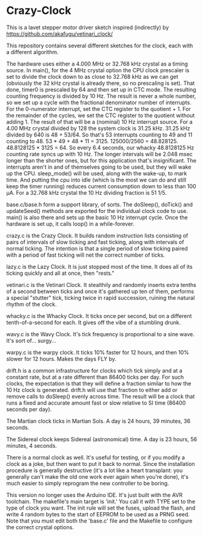 Crazy-Clock
===========

This is a lavet stepper motor driver sketch inspired (indirectly) by https://github.com/akafugu/vetinari_clock/

This repository contains several different sketches for the clock, each with a different algorithm.

The hardware uses either a 4.000 MHz or 32.768 kHz crystal as a timing source. In main(), for the 4 MHz crystal option the CPU clock prescaler is set to divide the clock down to as close to 32.768 kHz as we can get (obviously the 32 kHz crystal is already there, so no prescaling is set). That done, timer0 is prescaled by 64 and then set up in CTC mode. The resulting counting frequency is divided by 10 Hz. The result is never a whole number, so we set up a cycle with the fractional denominator number of interrupts. For the 0-numerator interrupt, set the CTC register to the quotient + 1. For the remainder of the cycles, we set the CTC register to the quotient without adding 1. The result of that will be a (nominal) 10 Hz interrupt source. For a 4.00 MHz crystal divided by 128 the system clock is 31.25 kHz. 31.25 kHz divided by 640 is 48 + 53/64. So that's 53 interrupts counting to 49 and 11 counting to 48. 53 * 49 + 48 * 11 = 3125. 125000/2560 = 48.828125. 48.8128125 * 3125 = 64. So every 6.4 seconds, our whacky 48.8128125 Hz counting rate syncs up with 10 Hz. The longer intervals will be 2.048 msec longer than the shorter ones, but for this application that's insignificant. The interrupts aren't in and of themselves going to be used, but they will wake up the CPU. sleep_mode() will be used, along with the wake-up, to mark time. And putting the cpu into idle (which is the most we can do and still keep the timer running) reduces current consumption down to less than 100 µA. For a 32.768 kHz crystal the 10 Hz dividing fraction is 51 1/5.

base.c/base.h form a support library, of sorts. The doSleep(), doTick() and updateSeed() methods are exported for the individual clock code to use. main() is also there and sets up the basic 10 Hz interrupt cycle. Once the hardware is set up, it calls loop() in a while-forever.

crazy.c is the Crazy Clock. It builds random instruction lists consisting of pairs of intervals of slow ticking and fast ticking, along with intervals of normal ticking. The intention is that a single period of slow ticking paired with a period of fast ticking will net the correct number of ticks.


lazy.c is the Lazy Clock. It is just stopped most of the time. It does all of its ticking quickly and all at once, then "rests."


vetinari.c is the Vetinari Clock. It stealthily and randomly inserts extra tenths of a second between ticks and once it's gathered up ten of them, performs a special "stutter" tick, ticking twice in rapid succession, ruining the natural rhythm of the clock.


whacky.c is the Whacky Clock. It ticks once per second, but on a different tenth-of-a-second for each. It gives off the vibe of a stumbling drunk.


wavy.c is the Wavy Clock. It's tick frequency is proportional to a sine wave. It's sort of... surgy...


warpy.c is the warpy clock. It ticks 10% faster for 12 hours, and then 10% slower for 12 hours. Makes the days FLY by.


drift.h is a common infrastructure for clocks which tick simply and at a constant rate, but at a rate different than 86400 ticks per day. For such clocks, the expectation is that they will define a fraction similar to how the 10 Hz clock is generated. drift.h will use that fraction to either add or remove calls to doSleep() evenly across time. The result will be a clock that runs a fixed and accurate amount fast or slow relative to SI time (86400 seconds per day).

The Martian clock ticks in Martian Sols. A day is 24 hours, 39 minutes, 36 seconds.


The Sidereal clock keeps Sidereal (astronomical) time. A day is 23 hours, 56 minutes, 4 seconds.


There is a normal clock as well. It's useful for testing, or if you modify a clock as a joke, but then want to put it back to normal. Since the installation procedure is generally destructive (it's a lot like a heart transplant: you generally can't make the old one work ever again when you're done), it's much easier to simply reprogram the new controller to be boring.


This version no longer uses the Arduino IDE. It's just built with the AVR toolchain. The makefile's main target is 'init.' You call it with TYPE set to the type of clock you want. The init rule will set the fuses, upload the flash, and write 4 random bytes to the start of EEPROM to be used as a PRNG seed. Note that you must edit both the 'base.c' file and the Makefile to configure the correct crystal options.

